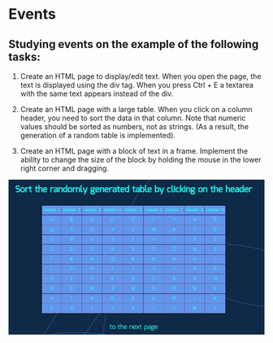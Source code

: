 # Events

## Studying events on the example of the following tasks:

1. Create an HTML page to display/edit text. When you open the page, the text is displayed using the div tag. When you press Ctrl + E a textarea with the same text appears instead of the div.

2. Create an HTML page with a large table. When you click on a column header, you need to sort the data in that column. Note that numeric values should be sorted as numbers, not as strings. (As a result, the generation of a random table is implemented).

3. Create an HTML page with a block of text in a frame. Implement the ability to change the size of the block by holding the mouse in the lower right corner and dragging.

![screenshot](./img/screenshot.jpg)
